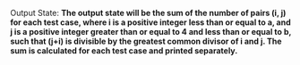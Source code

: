 Output State: **The output state will be the sum of the number of pairs (i, j) for each test case, where i is a positive integer less than or equal to a, and j is a positive integer greater than or equal to 4 and less than or equal to b, such that (j+i) is divisible by the greatest common divisor of i and j. The sum is calculated for each test case and printed separately.**